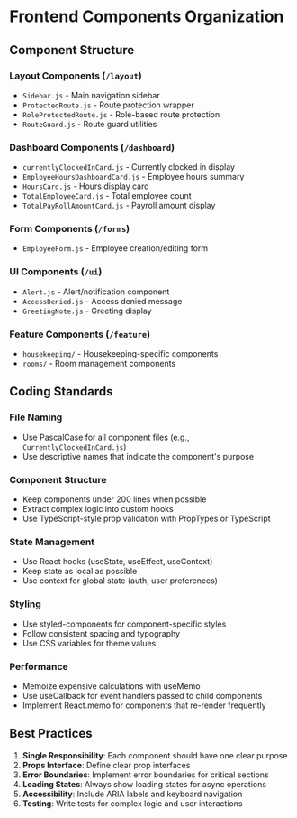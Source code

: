 # Frontend Components Organization

## Component Structure

### Layout Components (`/layout`)

- `Sidebar.js` - Main navigation sidebar
- `ProtectedRoute.js` - Route protection wrapper
- `RoleProtectedRoute.js` - Role-based route protection
- `RouteGuard.js` - Route guard utilities

### Dashboard Components (`/dashboard`)

- `currentlyClockedInCard.js` - Currently clocked in display
- `EmployeeHoursDashboardCard.js` - Employee hours summary
- `HoursCard.js` - Hours display card
- `TotalEmployeeCard.js` - Total employee count
- `TotalPayRollAmountCard.js` - Payroll amount display

### Form Components (`/forms`)

- `EmployeeForm.js` - Employee creation/editing form

### UI Components (`/ui`)

- `Alert.js` - Alert/notification component
- `AccessDenied.js` - Access denied message
- `GreetingNote.js` - Greeting display

### Feature Components (`/feature`)

- `housekeeping/` - Housekeeping-specific components
- `rooms/` - Room management components

## Coding Standards

### File Naming

- Use PascalCase for all component files (e.g., `CurrentlyClockedInCard.js`)
- Use descriptive names that indicate the component's purpose

### Component Structure

- Keep components under 200 lines when possible
- Extract complex logic into custom hooks
- Use TypeScript-style prop validation with PropTypes or TypeScript

### State Management

- Use React hooks (useState, useEffect, useContext)
- Keep state as local as possible
- Use context for global state (auth, user preferences)

### Styling

- Use styled-components for component-specific styles
- Follow consistent spacing and typography
- Use CSS variables for theme values

### Performance

- Memoize expensive calculations with useMemo
- Use useCallback for event handlers passed to child components
- Implement React.memo for components that re-render frequently

## Best Practices

1. **Single Responsibility**: Each component should have one clear purpose
2. **Props Interface**: Define clear prop interfaces
3. **Error Boundaries**: Implement error boundaries for critical sections
4. **Loading States**: Always show loading states for async operations
5. **Accessibility**: Include ARIA labels and keyboard navigation
6. **Testing**: Write tests for complex logic and user interactions

